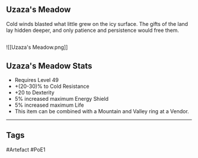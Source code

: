## Uzaza's Meadow
Cold winds blasted what little grew on the icy surface.
The gifts of the land lay hidden deeper,
and only patience and persistence would free them.
##
![[Uzaza's Meadow.png]]
## Uzaza's Meadow Stats
- Requires Level 49
- +(20-30)% to Cold Resistance
- +20 to Dexterity
- 5% increased maximum Energy Shield
- 5% increased maximum Life
- This item can be combined with a Mountain and Valley ring at a Vendor.


---
## Tags
#Artefact
#PoE1